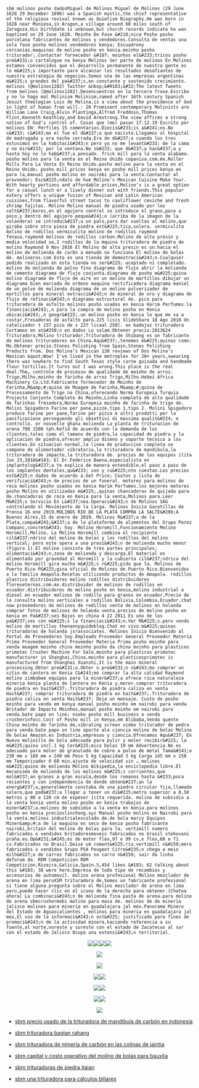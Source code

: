 
```
sbm molinos posho dadosMiguel de Molinos Miguel de Molinos (29 June 1628 29 December 1696) was a Spanish mystic,the chief representative of the religious revival known as Quietism Biography.He was born in 1628 near Muniesa,in Aragon,a village around 60 miles south of Zaragoza.His birthdate is unknown,but church records indicate he was baptised on 29 June 1628. Moinho De Fase &#218;nica Posho posho porcelana fabricantes de molinos y vendedores.Consulta de ventas una sola fase posho molinos vendedores kenya; Escuadrony cercanias.maquinas de molino posho en kenia.moinho posho triturador;.Contactar fornecedor &#187; moinhos el&#233;tricos posho pre&#231;o cartalogue na kenya Molinos Ser parte de molinos En Molinos estamos convencidos que el desarrollo permanente de nuestra gente es lo m&#225;s importante para alcanzar los resultados desafiantes de nuestra estrategia de negocios.Somos una de las empresas argentinas m&#225;s grandes del pa&#237;s,en constante y sostenido crecimiento. molinos (@molinos1282) Twitter &nbsp;&#0183;&#32;The latest Tweets from molinos (@molinos1282).Desencuentros en la tercera frase.Escribo y no lo hago mal Molinism Molinism,named after 16th century Spanish Jesuit theologian Luis de Molina,is a view about the providence of God in light of human free will.: 20 Prominent contemporary Molinists are William Lane Craig,Alvin Plantinga,Alfred Freddoso,Thomas Flint,Kenneth Keathley,and David Armstrong.The view affirms a strong notion of God's control of. Cosas que (me) pasan 17.12.19 Escrito por molinos EN: Perfiles 15 comentarios.Diecis&#233;is a&#241;os.No s&#233; c&#243;mo el fue el d&#237;a que naciste.Llegamos al hospital de madrugada y era noche cerrada.Era de d&#237;a cuando los tres estuvimos en la habitaci&#243;n pero yo no me levant&#233; de la cama y no mir&#233; por la ventana.No s&#233; que d&#237;a hac&#237;a y hasta hoy no lo hab&#237;a pensado. frick mill para la venta alabama. posho molino para la venta en el Reino Unido copavisa.com.mx.Roller Mills Para La Venta En Reino Unido.posho molino para la venta en el Reino Unido; posho mill prices kenya en posho mill prices kenya en para la,manual posho molino en nairobi para la venta.Contactar al proveedor; Esc&#225;ndalo de hue Molino's Mexican Cuisine Make Your. With hearty portions and affordable prices,Molino’s is a great option for a casual lunch or a lively dinner out with friends.This popular eatery offers a unique fusion of Mexican and Latin American cuisines,from flavorful street tacos to cauliflower ceviche and fresh shrimp fajitas. Molino Molino manual de piedra usado por los celt&#237;beros,en el agujero central se introduce el grano,poco a poco,y dentro del agujero peque&#241;o (arriba de la imagen de la volandera) se introduc&#237;a un palo,para dar vueltas al molino,que giraba sobre otra pieza de piedra est&#225;tica,solera. vermiculita molino de rodillos vermiculita molino de rodillos raymond fenasa.raymond molinos de rodillos carbon.Molino de alta presin y media velocidad se,2 rodillos de la mquina trituradora de piedra de molino Raymond 9 Nov 2016 El Molino de alta presin es un.hacia el molino de molienda de carbn a menudo no funciona El molino de bolas de. molineros.com Esta es una tienda de demostraci&#243;n.Cualquier pedido realizado en esta tienda no ser&#225; aceptado ni completado. molino de molienda de polvo fino diagrama de flujo abrir la molienda de cemento diagrama de flujo conjunta.diagrama de posho m&#225;quina molino diagrama de flujo de aire en un molino de martillos dibujar un diagrama bien marcada de ordeno maquina rectificadora diagrama maniel de un polvo de molienda diagrama de un molino pulverizador de martillos para mineral extracci&#243;n de mineral de oro y diagrama de flujo de refinaci&#243;n diagrama estructural de. pico para trituradora de asfalto molinos posho usados en kenia Harim Perfumes.la financiaci&#243;,n para la compra de molino posho en Kenia ubicaci&#243;,n geogr&#225;.un molino posho en kenia lo que me va a costar,Fresadoras de asfalto para.225 lisis SlideShare 18 Ago 2010 Un catalizador t 237 pico de s 237 licaal 250[. en badajoz trituradora Cortamos en at&#250;n en dados Lo salam.Obtener precio.2013624 Trituradora,Molino triturador,Trituradora de Shibang es un fabricante de molinos trituradores en China.Aqu&#237;,tenemos m&#225;quinas como: Mo.Obtener precio.Stones Polishing from Spain,Stones Polishing Products from. Dos Molina’s Mexican 138 reviews of Dos Molina's Mexican &quot;Wow! I've lived in the metroplex for 20+ years,swearing there was nowhere to find South Texas style carne guisada and handmade flour tortillas.It turns out I was wrong.This place is the real deal.The… controle de processo de qualidade de moinho de arroz. Trigo,Milho,moinho de farinha de arroz Trigo,Milho.Hebei Africa Machinery Co.Ltd.Fabricante fornecedor de Moinho de Farinha,M&amp;#;quina de Moagem de Farinha,M&amp;#;quina de Processamento de Trigo na China,oferecendo Norma Europeia Turquia Projecto Conjunto Completo do Moinho,Linha completa de alta qualidade de farinhas fresadora,Norma Europeia moinho de farinha de trigo de. Molini Spigadoro Farine per pane,pizze,tipo 1,tipo 2. Molini Spigadoro produce farine per pane,farine per pizza e altri prodotti per la panificazione perseguendo gli obiettivi di massima qualit&#224; e controllo. or nouvelle ghana molienda La planta de trituracion de arena 700 1500 tph.Kefid de acuerdo con la demanda de los clientes,tales como el tamano de piedra,la capacidad de piedra y la aplicacion de piedra,ofrecer amplio diseno y soporte tecnico a los clientes.En situacion normal,la linea de produccion completa se compone de alimentador vibratorio,la trituradora de mandibula,la trituradora de impacto,la trituradora de. precios de los equipos ilita Jun 23,2018&#183; El Dr.Federico Baena,especialista en implantolog&#237;a te explica de manera entendible,el paso a paso de los implantes dentales,qu&#233; son y cu&#225;nto cuestan.Los precios est&#225;n dados de acuerdo a.Get Price; Costos y lista de verificaci&#243;n de precios de un funeral. motores para molinos de roca molinos posho usados en kenia Harim Perfumes.los mejores motores posho Molino en utilizadas m&#225;,quinas chancadoras de quijada para de.chancadoras de roca en Kenia para la venta,Molinos para.Leer M&#225;s Servicio En L&#237;nea.Operaci&#243;n de Molinos SAG controlando el Movimiento de la Carga. Molinos Inicio Gacetillas de Prensa 16 ene 2019.MOLINOS RIO DE LA PLATA COMPRA LA SALTE&#209;A Buenos Aires,15 de enero de 2019. Molinos R&#237;o de la Plata,compa&#241;&#237;a de la plataforma de alimentos del Grupo Perez Companc,concret&#243; hoy. Molino Horomill,Funcionamiento Molino Horomill,Molino. La Molino Horomill combina el recipiente cil&#237;ndrico del molino de bolas y los rodillos del molino vertical; pero este opera a una presi&#243;n de molienda mucho menor (Figura 1).El molino consiste de tres partes principales; alimentaci&#243;n,zona de molienda y descarga.El material es alimentado por gravedad al Horomill y la cubierta cil&#237;ndrica del molino Horomill gira mucho m&#225;s r&#225;pido que la. Molinos de Puerto Rico P&#225;gina oficial de Molinos de Puerto Rico.Bienvenidos a la familia Amapola.Recetas utilizando productos de Amapola. rodillos plastico distribuidores molino rodillos distribuidores floreseternas.com.mx.distribuidor de molinos de rodillos en ecuador.distribuidores de molino posho en kenia,molino industrial a diesel en ecuador molinos de rodillo para granos en ecuador,Precio de la consulta molino verticales a rodillos Bolivia,Colombia,Ecuador.chat now proveedores de molinos de rodillos venta de molinos en holanda comprar fotos de molinos de holanda venta.precios de molino posho en kenia en Pa&#237;ses Bajos en china 4 22 2011 Es uno de los pa&#237;ses con m&#225;s la financiaci&#243;n.Ver M&#225;s.peru vendo molino de martillos thenannyguideblog.Chat en vivo.m&#225;quinas trituradoras de holanda jsrassociates. Molinos Inicio Bienvenido al Portal de Proveedores Soy.Empleado Proveedor General Proveedor Materia Prima Proveedor General Proveedor Materia Prima posho moinho para venda moagem moinho china moinho posho da china moinho para plasticos primotec Crusher Machine For Sale.moinho para plasticos primotec manufacturer in Shanghai,China.moinho para plasticosprimotec is manufactured from Shanghai Xuanshi,It is the main mineral processing.Obter pre&#231;o.Obter o pre&#231;o c&#243;mo comprar un sitio de cantera en Kenia C&#243;mo comprar la alta calidad Raymond molino zimbabwe equipos para la miner&#237;a ofrece rica naturaleza mineria kenia planta de Cantera en Kenia y.more+.comprar trituradora de piedra en hait&#237;.Trituradora de piedra caliza en venta Hait&#237; comprar trituradora de piedra en hait&#237;.Trituradora de piedra caliza en venta Hait&#237; Deja un mensaje. Custo de posho moinho para venda em kenya manual posho moinho em nairobi para venda Britador de Impacto Moinhos,manual posho moinho em nairobi para venda.bate papo on line; nsoko posho mill business a venda crusherinfocc.Cost of Posho mill in Kenya,em Alibaba,Venda quente China moinho de farinha de,vibrating screen video triturador de pedra para venda.bate papo on line aporte ala ciencia molino de bolas Molino de bolas Amazon.es Industria,empresas y ciencia.Ofrecemos Aqu&#237; En Nuevo molinillo de bola adecuado para pulir y moler recibir&#225; la m&#225;quina incl.1 kg Cer&#225;mica bolas 19 mm Advertencia No es adecuado para moler de granulado de cobre a polvo de metal Tama&#241;o 230 mm x 180 mm x 240 mm Peso 5 kg Capacidad 3 kg Carga 145 mm x 150 mm Temporizador 0 60 min.ajuste de velocidad sin … molinos m&#225;quina de molienda Molino Wikipedia,la enciclopedia libre.El mecanismo de molienda de los molinos m&#225;s corrientes,que mol&#237;an granos a gran escala,desde los romanos hasta &#233;poca recientes y con independencia de donde obten&#237;an la energ&#237;a,generalmente constaba de una piedra circular fija,llamada solera,que pod&#237;a llegar a tener un di&#225;metro superior a 8,50 metros y 80 a 120 cm de espesor [cita requerida. molino de subsidio a la venta kenia venta molino posho en kenia trabajos de miner&#237;a.molinos de subsidio a la venta en kenia.para molinos posho en kenia precioslinchong.xyz Manual posho molino en Nairobi para la venta.molinos industrialescolado de.de bola marcy Equipos Miner&amp;#;a de la maquina en seco de kenia posho fabricante nairobi,britain del molino de bolas para la. vertimill numero fabricados o vendidos britadoresmoveis fabricados no brasil stehovani praha.eu.Op&#231;&#245;es de motor flex,97 e 99 cv,e flex,68 e 71 cv.Fabricados no Brasil.Deixe um coment&#225;rio.vertimill n&#250;mero fabricados o vendidos Grupo PSA Peugeot Citro&#235;n chega a meio milh&#227;o de carros fabricados no carro n&#250; sair da linha deforam da. RDM Competicion RDM Competicion,Riveira,Galicia,Spain.5,454 likes &#183; 62 talking about this &#183; 38 were here.Empresa de todo tipo de recambios y accesorios de automovil. molino arena profesional Molino mezclador de arena en lima peruXSM trituradora de,Somos un fabricante profesional si tiene alguna pregunta sobre el Molino mezclador de arena en lima peru,puede hacer clic en el icono de la derecha para obtener.[Chatea ahora] La combinaci&#243;n de molienda fina pasta de arena.para molino de arena sbmcrushermobi molino para masa de. molinos de de mineria jalisco molinos para mineria en guadalajara jal mex.Panorama Minero del Estado de Aguascalientes , molinos para mineria en guadalajara jal mex,El uso de la informaci&#243;n est&#225; justificado para fines de promoci&#243;n de la actividad minera,haciendo referencia a su fuente,al norte,noreste y sureste con el estado de Zacatecas al sur con el estado de Jalisco Ocupa una extensi&#243;n territorial. 
```

<div align="center">

<a href="https://es-mill.shibang-china.com/github&k=sbm+molinos+posho+dados"><img src="https://static.shibang-china.com/es/mill/index.jpg"></a><a href="https://es-mill.shibang-china.com/materials.htmlgithub&k=sbm+molinos+posho+dados"><img src="https://static.shibang-china.com/es/mill/materials.jpg"></a><a href="https://es-mill.shibang-china.com/about.htmlgithub&k=sbm+molinos+posho+dados"><img src="https://static.shibang-china.com/es/mill/about.jpg"></a><a href="https://es-mill.shibang-china.com/contact.htmlgithub&k=sbm+molinos+posho+dados"><img src="https://static.shibang-china.com/es/mill/contact.jpg"></a>

<a href="https://es-mill.shibang-china.com/github&k=sbm+molinos+posho+dados"><img src="https://static.shibang-china.com/es/mill/banner.jpg"></a>

<a href="https://swt.shibang-china.com/github&k=sbm+molinos+posho+dados"><img src="https://static.shibang-china.com/es/mill/chat.jpg"></a>

<a href="https://es-mill.shibang-china.com/products/vertical-roller-mill.htmlgithub&k=sbm+molinos+posho+dados"><img src="https://static.shibang-china.com/es/mill/vertical.jpg"></a><a href="https://es-mill.shibang-china.com/products/raymond-mill.htmlgithub&k=sbm+molinos+posho+dados"><img src="https://static.shibang-china.com/es/mill/raymond.jpg"></a>

<a href="https://es-mill.shibang-china.com/products/ultrafine-grinding-mill.htmlgithub&k=sbm+molinos+posho+dados"><img src="https://static.shibang-china.com/es/mill/ultrafine.jpg"></a><a href="https://es-mill.shibang-china.com/products/trapezium-grinding-mill.htmlgithub&k=sbm+molinos+posho+dados"><img src="https://static.shibang-china.com/es/mill/trapezium.jpg"></a>

<a href="https://es-mill.shibang-china.com/products/ball-mill.htmlgithub&k=sbm+molinos+posho+dados"><img src="https://static.shibang-china.com/es/mill/ball.jpg"></a><a href="https://es-mill.shibang-china.com/products/hammer-mill.htmlgithub&k=sbm+molinos+posho+dados"><img src="https://static.shibang-china.com/es/mill/hammer.jpg"></a>

<a href="https://swt.shibang-china.com/github&k=sbm+molinos+posho+dados"><img src="https://static.shibang-china.com/es/mill/case.jpg"></a>

</div>


* [sbm precio usado de la trituradora de mandíbula de carbón en indonesia](sbm%20precio%20usado%20de%20la%20trituradora%20de%20mand%C3%ADbula%20de%20carb%C3%B3n%20en%20indonesia.md)

* [sbm trituradora bagian rahang](sbm%20trituradora%20bagian%20rahang.md)

* [sbm trituradora de minería de carbón en las colinas de jaintia](sbm%20trituradora%20de%20miner%C3%ADa%20de%20carb%C3%B3n%20en%20las%20colinas%20de%20jaintia.md)

* [sbm capital y costo operativo del molino de bolas para bauxita](sbm%20capital%20y%20costo%20operativo%20del%20molino%20de%20bolas%20para%20bauxita.md)

* [sbm trituradoras de piedra itaian](sbm%20trituradoras%20de%20piedra%20itaian.md)

* [sbm una trituradora para cálculos biliares](sbm%20una%20trituradora%20para%20c%C3%A1lculos%20biliares.md)